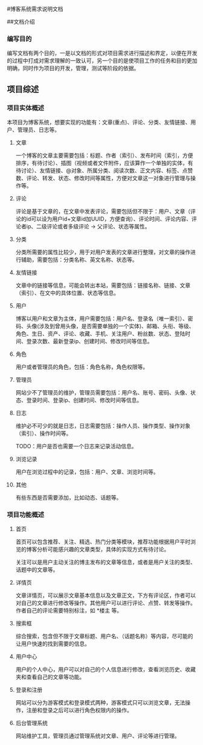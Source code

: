 #博客系统需求说明文档

##文档介绍

### 编写目的

 编写文档有两个目的，一是以文档的形式对项目需求进行描述和界定，以便在开发的过程中打成对需求理解的一致认可，另一个目的是使项目工作的任务和目的更加明确，同时作为项目的开发，管理，测试等阶段的依据。

## 项目综述

### 项目实体概述

本项目为博客系统，想要实现的功能有：文章(重点)、评论、分类、友情链接、用户、管理员、日志等。  

1. 文章  

   一个博客的文章主要需要包括：标题、作者（索引）、发布时间（索引，方便排序，有待讨论）、插图（视频或者文件附件，应该算作一个单独的实体，有待讨论）、友情链接、@对象、所属分类、阅读次数、正文内容、标签、点赞数、评论、转发、状态、修改时间等属性，方便对文章这一对象进行管理与操作等。

2.  评论

      评论是基于文章的，在文章中发表评论，需要包括但不限于：用户、文章（评论的id可以设为用户id+文章id加UUID，方便查询）、评论时间、评论内容、评论者ip、二级评论或者多级评论 -> 父评论、状态等属性。

3.  分类  

    分类所需要的属性比较少，用于对用户发表的文章进行整理，对文章的操作进行辅助，需要包括：分类名称、英文名称、状态等。

4.  友情链接 

    文章中的链接等信息，可能会转出本站，需要包括：链接名称、链接、文章（索引）、在文中的具体位置、状态等信息。

5.  用户 

    博客以用户和文章为主体，用户需要包括：用户名、登录名（唯一索引）、密码、头像(涉及到曾用头像，是否需要单独的一个实体)、邮箱、头衔、等级、角色、生日、资产、评论、收藏、手机、关注用户、粉丝数、状态、登陆时间、登录次数、最新登录ip、创建时间、修改时间等信息。

6.  角色 

    用户或者管理员的角色，包括：角色名称，角色权限等。

7. 管理员

   网站少不了管理员的维护，管理员需要包括：用户名、账号、密码、头像、状态、登录时间、登录ip、创建时间、修改时间等信息。

8. 日志

    维护必不可少的就是日志，日志需要包括：操作人员、操作类型、操作对象（索引）、操作时间等。

   TODO：用户是否也需要一个日志来记录活动信息。

9. 浏览记录

   用户在浏览过程中的记录，包括：用户、文章、浏览时间等。

10. 其他

    有些东西是否需要添加，比如动态、话题等。

### 项目功能概述

1. 首页

   首页可以包含推荐、关注、精选、热门分类等模块，推荐功能根据用户平时浏览的博客分析可能感兴趣的文章类型，具体的实现方式有待讨论。  

   关注可以是用户主动关注的博主发布的文章等信息，或者是用户关注的类型、话题中的文章等。

2. 详情页

   文章详情页，可以展示文章基本信息以及文章正文，下方有评论区，作者可以对自己的文章进行修改等操作。其他用户可以进行评论、点赞、转发等操作。作者自己的评论需要特别标注，如 *楼主 等。  

3. 搜索框

   综合搜索，包含但不限于文章标题、用户名、（话题名称）等内容，尽可能的让用户快速的找到需要的信息。

4. 用户中心

   用户的个人中心，用户可以对自己的个人信息进行修改，查看浏览历史、收藏夹和查看自己的文章等功能。

5. 登录和注册

   网站可以分为游客模式和登录模式两种，游客模式只可以浏览文章，无法操作，注册和登录之后可以进行角色权限内的操作。

6. 后台管理系统

   网站维护工具，管理员通过管理系统对文章、用户、评论等进行管理。